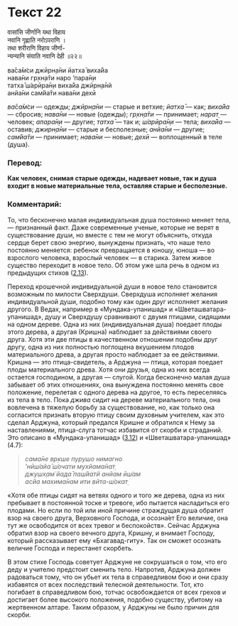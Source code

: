 # Текст 22

वासांसि जीर्णानि यथा विहाय  
नवानि गृह्णाति नरोऽपराणि ।  
तथा शरीराणि विहाय जीर्णा-  
न्यन्यानि संयाति नवानि देही ॥२२॥

ва̄са̄м̇си джӣрн̣а̄ни йатха̄ виха̄йа  
нава̄ни гр̣хн̣а̄ти наро ’пара̄н̣и  
татха̄ ш́арӣра̄н̣и виха̄йа джӣрн̣а̄нй  
анйа̄ни сам̇йа̄ти нава̄ни дехӣ

_ва̄са̄м̇си_ — одежды; _джӣрн̣а̄ни_ — старые и ветхие; _йатха̄_ — как; _виха̄йа_ — сбросив; _нава̄ни_ — новые (одежды); _гр̣хн̣а̄ти_ — принимает; _нарат̣_ — человек; _апара̄н̣и_ — другие; _татха̄_ — так и; _ш́арӣра̄н̣и_ — тела; _виха̄йа_ — оставив; _джирн̣а̄ни_ — старые и бесполезные; _анйа̄ни_ — другие; _сам̇йа̄ти_ — принимает; _нава̄ни_ — новые; _дехӣ_ — воплощенный в теле (душа).

### Перевод:

**Как человек, снимая старые одежды, надевает новые, так и душа входит в новые материальные тела, оставляя старые и бесполезные.**

### Комментарий:

То, что бесконечно малая индивидуальная душа постоянно меняет тела, — признанный факт. Даже современные ученые, которые не верят в существование души, но вместе с тем не могут объяснить, откуда сердце берет свою энергию, вынуждены признать, что наше тело постоянно меняется: ребенок превращается в юношу, юноша — во взрослого человека, взрослый человек — в старика. Затем живое существо переходит в новое тело. Об этом уже шла речь в одном из предыдущих стихов ([2.13](../2/13.md)).

Переход крошечной индивидуальной души в новое тело становится возможным по милости Сверхдуши. Сверхдуша исполняет желания индивидуальной души, подобно тому как один друг исполняет желания другого. В Ведах, например в «Мундака-упанишад» и «Шветашватара-упанишад», душу и Сверхдушу сравнивают с двумя птицами, сидящими на одном дереве. Одна из них (индивидуальная душа) поедает плоды этого дерева, а другая (Кришна) наблюдает за действиями своего друга. Хотя эти две птицы в качественном отношении подобны друг другу, одна из них полностью поглощена вкушением плодов материального древа, а другая просто наблюдает за ее действиями. Кришна — это птица-свидетель, а Арджуна — птица, которая поедает плоды материального древа. Хотя они друзья, одна из них всегда остается господином, а другая — слугой. Когда бесконечно малая душа забывает об этих отношениях, она вынуждена постоянно менять свое положение, перелетая с одного дерева на другое, то есть переселяясь из тела в тело. Пока _джива_ сидит на дереве материального тела, она вовлечена в тяжелую борьбу за существование, но, как только она согласится признать вторую птицу своим духовным учителем, как это сделал Арджуна, который предался Кришне и обратился к Нему за наставлениями, птица-слуга тотчас избавится от скорби и страданий. Это описано в «Мундака-упанишад» ([3.12](#)) и «Шветашватара-упанишад» (4.7):

> _сама̄не вр̣кше пурушо нимагно  
> ’нӣш́айа̄ ш́очати мухйама̄нат̣  
> джушх̣ам̇ йада̄ паш́йатй анйам ӣш́ам  
> асйа махима̄нам ити вӣта-ш́окат̣_

«Хотя обе птицы сидят на ветвях одного и того же дерева, одна из них пребывает в постоянной тоске и тревоге, ибо пытается насладиться его плодами. Но если по той или иной причине страждущая душа обратит взор на своего друга, Верховного Господа, и осозна́ет Его величие, она тут же освободится от всех тревог и беспокойств». Сейчас Арджуна обратил взор на своего вечного друга, Кришну, и внимает Господу, который рассказывает ему «Бхагавад-гиту». Так он сможет осознать величие Господа и перестанет скорбеть.

В этом стихе Господь советует Арджуне не сокрушаться о том, что его деду и учителю предстоит сменить тело. Напротив, Арджуна должен радоваться тому, что он убьет их тела в справедливом бою и они сразу избавятся от всех последствий телесной деятельности. Тот, кто погибает в справедливом бою, тотчас освобождается от всех грехов и достигает более высокого положения, подобно существу, убитому на жертвенном алтаре. Таким образом, у Арджуны не было причин для скорби.